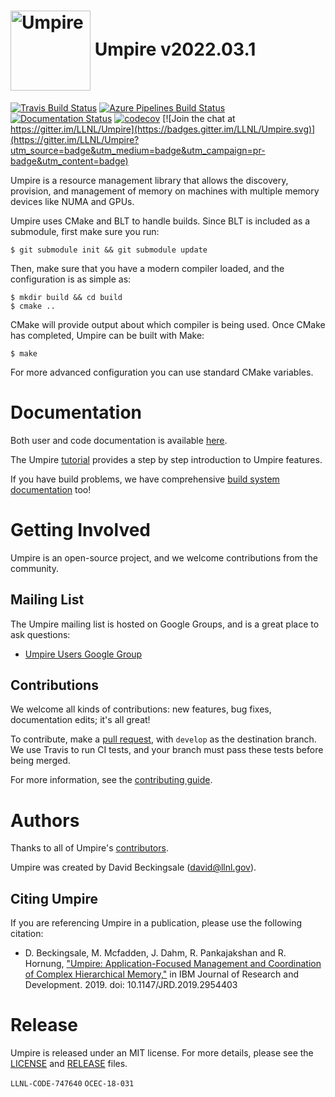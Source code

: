 # <img src="https://cdn.rawgit.com/LLNL/Umpire/develop/share/umpire/logo/umpire-logo.png" width="128" valign="middle" alt="Umpire"/>  Umpire v2022.03.1

[![Travis Build Status](https://travis-ci.com/LLNL/Umpire.svg?branch=develop)](https://travis-ci.com/LLNL/Umpire)
[![Azure Pipelines Build Status](https://dev.azure.com/davidbeckingsale/Umpire/_apis/build/status/LLNL.Umpire?branchName=develop)](https://dev.azure.com/davidbeckingsale/Umpire/_build/latest?definitionId=1&branchName=develop)
[![Documentation Status](https://readthedocs.org/projects/umpire/badge/?version=develop)](https://umpire.readthedocs.io/en/develop/?badge=develop)
[![codecov](https://codecov.io/gh/LLNL/Umpire/branch/develop/graph/badge.svg)](https://codecov.io/gh/LLNL/Umpire) [![Join the chat at https://gitter.im/LLNL/Umpire](https://badges.gitter.im/LLNL/Umpire.svg)](https://gitter.im/LLNL/Umpire?utm_source=badge&utm_medium=badge&utm_campaign=pr-badge&utm_content=badge)

Umpire is a resource management library that allows the discovery, provision,
and management of memory on machines with multiple memory devices like NUMA and GPUs.

Umpire uses CMake and BLT to handle builds. Since BLT is included as a
submodule, first make sure you run:

    $ git submodule init && git submodule update

Then, make sure that you have a modern compiler loaded, and the configuration is as
simple as:

    $ mkdir build && cd build
    $ cmake ..

CMake will provide output about which compiler is being used. Once CMake has
completed, Umpire can be built with Make:

    $ make

For more advanced configuration you can use standard CMake variables.

# Documentation

Both user and code documentation is available [here](http://umpire.readthedocs.io/).

The Umpire [tutorial](https://umpire.readthedocs.io/en/develop/sphinx/tutorial.html) provides a step by step introduction to Umpire features.

If you have build problems, we have comprehensive [build system documentation](https://umpire.readthedocs.io/en/develop/sphinx/advanced_configuration.html) too!

# Getting Involved

Umpire is an open-source project, and we welcome contributions from the community.

## Mailing List

The Umpire mailing list is hosted on Google Groups, and is a great place to ask questions:
- [Umpire Users Google Group](https://groups.google.com/forum/#!forum/umpire-users)

## Contributions

We welcome all kinds of contributions: new features, bug fixes, documentation edits; it's all great!

To contribute, make a [pull request](https://github.com/LLNL/Umpire/compare), with `develop` as the destination branch.
We use Travis to run CI tests, and your branch must pass these tests before being merged.

For more information, see the [contributing guide](https://github.com/LLNL/Umpire/blob/develop/CONTRIBUTING.md).

# Authors

Thanks to all of Umpire's
[contributors](https://github.com/LLNL/Umpire/graphs/contributors).

Umpire was created by David Beckingsale (david@llnl.gov).

## Citing Umpire

If you are referencing Umpire in a publication, please use the following citation:

- D. Beckingsale, M. Mcfadden, J. Dahm, R. Pankajakshan and R. Hornung, ["Umpire: Application-Focused Management and Coordination of Complex Hierarchical Memory,"](https://ieeexplore.ieee.org/document/8907404) in IBM Journal of Research and Development. 2019. doi: 10.1147/JRD.2019.2954403

# Release

Umpire is released under an MIT license. For more details, please see the
[LICENSE](./LICENSE) and [RELEASE](./RELEASE) files.

`LLNL-CODE-747640`
`OCEC-18-031`
